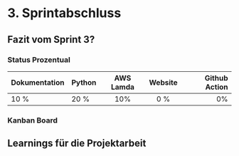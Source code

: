 # 3. Sprintabschluss

## Fazit vom Sprint 3?


### Status Prozentual

| Dokumentation | Python | AWS Lamda | Website | Github Action |  
| - | :- | :-: | :-: | -: |  
| 10 % | 20 % | 10% | 0 % | 0% |

### Kanban Board

## Learnings für die Projektarbeit



